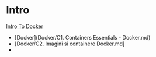 # Intro
[Intro To Docker]()

  - [Docker](Docker/C1. Containers Essentials - Docker.md)
  - [Docker/C2. Imagini si containere Docker.md]
  - 
 
